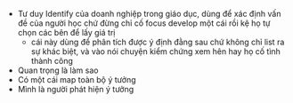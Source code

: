- Tư duy Identify của doanh nghiệp trong giáo dục, dùng để xác định vấn đề của người học chứ đừng chỉ cố focus develop một cái rồi kệ họ tự chọn các bên để lấy giá trị
	- cái này dùng để phân tích được ý định đằng sau chứ không chỉ list ra sự khác biệt, và vào nói chuyện kiểm chứng xem hên hay họ cố tình thành công
- Quan trọng là làm sao
- Có một cái map toàn bộ ý tưởng
- Mình là người phát hiện ý tưởng